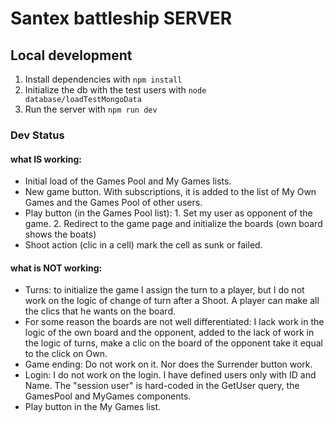 # Santex battleship SERVER

## Local development

1. Install dependencies with `npm install`
2. Initialize the db with the test users with `node database/loadTestMongoData`
3. Run the server with `npm run dev`


### Dev Status

#### what IS working:
- Initial load of the Games Pool and My Games lists.
- New game button. With subscriptions, it is added to the list of My Own Games and the Games Pool of other users.
- Play button (in the Games Pool list): 1. Set my user as opponent of the game. 2. Redirect to the game page and initialize the boards (own board shows the boats)
- Shoot action (clic in a cell) mark the cell as sunk or failed.

#### what is NOT working: 
- Turns: to initialize the game I assign the turn to a player, but I do not work on the logic of change of turn after a Shoot. A player can make all the clics that he wants on the board.
- For some reason the boards are not well differentiated: I lack work in the logic of the own board and the opponent, added to the lack of work in the logic of turns, make a clic on the board of the opponent take it equal to the click on Own.
- Game ending: Do not work on it. Nor does the Surrender button work.
- Login: I do not work on the login. I have defined users only with ID and Name. The "session user" is hard-coded in the GetUser query, the GamesPool and MyGames components.
- Play button in the My Games list.
